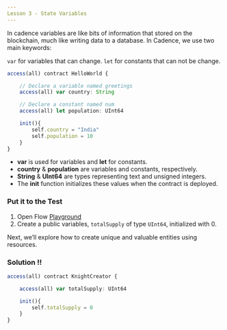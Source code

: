```yaml
---
Lesson 3 - State Variables
---
```


In cadence variables are like bits of information that stored on the blockchain, much like writing data to a database. In Cadence, we use two main keywords:

`var` for variables that can change.
`let` for constants that can not be change.

```jsx
access(all) contract HelloWorld {

	// Declare a variable named greetings
	access(all) var country: String

	// Declare a constant named num
	access(all) let population: UInt64

	init(){
		self.country = "India"
		self.population = 10
	}
}
```

- **var** is used for variables and **let** for constants.
- **country** & **population** are variables and constants, respectively.
- **String** & **UInt64** are types representing text and unsigned integers.
- The **init** function initializes these values when the contract is deployed.

### Put it to the Test

1. Open Flow [Playground](https://play.flow.com/)
2. Create a public variables, `totalSupply` of type `UInt64`, initialized with 0.

Next, we’ll explore how to create unique and valuable entities using resources.

### Solution !!

```jsx
access(all) contract KnightCreator {

	access(all) var totalSupply: UInt64

	init(){
		self.totalSupply = 0
	}
}
```
